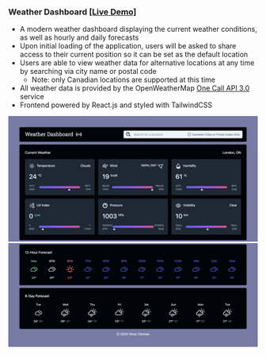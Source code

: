 <h3> Weather Dashboard <a href="https://weather-dashboard.live"> [Live Demo] </a></h3>
<ul>
  <li> A modern weather dashboard displaying the current weather conditions, as well as hourly and daily forecasts </li>
  <li> Upon initial loading of the application, users will be asked to share access to their current position so it can be set as the default location </li>
  <li> Users are able to view weather data for alternative locations at any time by searching via city name or postal code 
    <ul>
      <li> Note: only Canadian locations are supported at this time </li>
    </ul>
  </li>
  <li> All weather data is provided by the OpenWeatherMap <a href="https://openweathermap.org/api/one-call-3"> One Call API 3.0 </a> service </li>
  <li> Frontend powered by React.js and styled with TailwindCSS </li>
</ul>

![Header, search bar, and current weather section](./current_weather.png)
![Hourly and daily weather forecasts for the current location](./forecasts.png)
